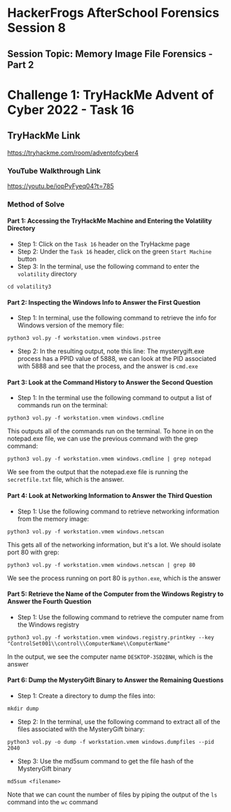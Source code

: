 # HackerFrogs AfterSchool Forensics Session 8
## Session Topic: Memory Image File Forensics - Part 2
# Challenge 1: TryHackMe Advent of Cyber 2022 - Task 16
## TryHackMe Link
https://tryhackme.com/room/adventofcyber4
### YouTube Walkthrough Link
https://youtu.be/iopPyFyeq04?t=785
### Method of Solve
#### Part 1: Accessing the TryHackMe Machine and Entering the Volatility Directory
* Step 1: Click on the `Task 16` header on the TryHackme page
* Step 2: Under the `Task 16` header, click on the green `Start Machine` button
* Step 3: In the terminal, use the following command to enter the `volatility` directory
```
cd volatility3
```
#### Part 2: Inspecting the Windows Info to Answer the First Question
* Step 1: In terminal, use the following command to retrieve the info for Windows version of the memory file:
```
python3 vol.py -f workstation.vmem windows.pstree
```
* Step 2: In the resulting output, note this line:
The mysterygift.exe process has a PPID value of 5888, we can look at the PID associated with 5888 and see that the process, and the answer is `cmd.exe`
#### Part 3: Look at the Command History to Answer the Second Question
* Step 1: In the terminal use the following command to output a list of commands run on the terminal:
```
python3 vol.py -f workstation.vmem windows.cmdline
```
This outputs all of the commands run on the terminal. To hone in on the notepad.exe file, we can use the previous command with the grep command:
```
python3 vol.py -f workstation.vmem windows.cmdline | grep notepad
```
We see from the output that the notepad.exe file is running the `secretfile.txt` file, which is the answer.
#### Part 4: Look at Networking Information to Answer the Third Question
* Step 1: Use the following command to retrieve networking information from the memory image:
```
python3 vol.py -f workstation.vmem windows.netscan
```
This gets all of the networking information, but it's a lot. We should isolate port 80 with grep:
```
python3 vol.py -f workstation.vmem windows.netscan | grep 80
```
We see the process running on port 80 is `python.exe`, which is the answer
#### Part 5: Retrieve the Name of the Computer from the Windows Registry to Answer the Fourth Question
* Step 1: Use the following command to retrieve the computer name from the Windows registry
```
python3 vol.py -f workstation.vmem windows.registry.printkey --key "ControlSet001\\control\\ComputerName\\ComputerName"
```
In the output, we see the computer name `DESKTOP-3SD2BNH`, which is the answer
#### Part 6: Dump the MysteryGift Binary to Answer the Remaining Questions
* Step 1: Create a directory to dump the files into:
```
mkdir dump
```
* Step 2: In the terminal, use the following command to extract all of the files associated with the MysteryGift binary:
```
python3 vol.py -o dump -f workstation.vmem windows.dumpfiles --pid 2040
```
* Step 3: Use the md5sum command to get the file hash of the MysteryGift binary
```
md5sum <filename>
```
Note that we can count the number of files by piping the output of the `ls` command into the `wc` command
